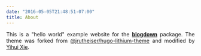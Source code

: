 ```yaml
---
date: "2016-05-05T21:48:51-07:00"
title: About
---
```


<style>
body {
text-align: justify}
</style>

This is a "hello world" example website for the [**blogdown**](https://github.com/rstudio/blogdown) package. The theme was forked from [@jrutheiser/hugo-lithium-theme](https://github.com/jrutheiser/hugo-lithium-theme) and modified by [Yihui Xie](https://github.com/yihui/hugo-lithium).
